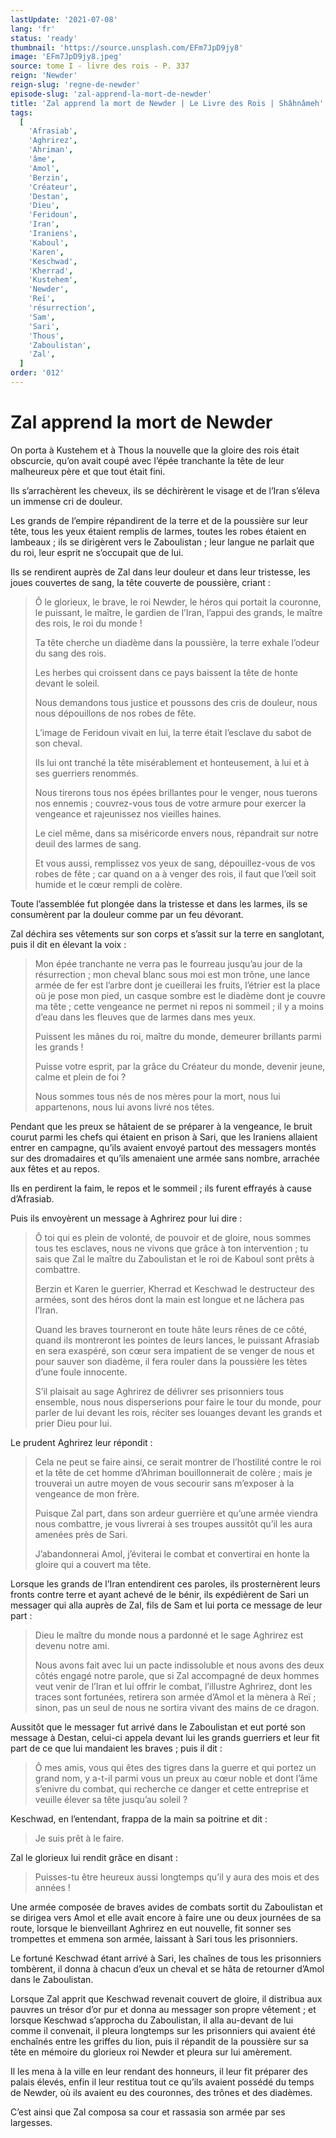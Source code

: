 ```yaml
---
lastUpdate: '2021-07-08'
lang: 'fr'
status: 'ready'
thumbnail: 'https://source.unsplash.com/EFm7JpD9jy8'
image: 'EFm7JpD9jy8.jpeg'
source: tome I - livre des rois - P. 337
reign: 'Newder'
reign-slug: 'regne-de-newder'
episode-slug: 'zal-apprend-la-mort-de-newder'
title: 'Zal apprend la mort de Newder | Le Livre des Rois | Shâhnâmeh'
tags:
  [
    'Afrasiab',
    'Aghrirez',
    'Ahriman',
    'âme',
    'Amol',
    'Berzin',
    'Créateur',
    'Destan',
    'Dieu',
    'Feridoun',
    'Iran',
    'Iraniens',
    'Kaboul',
    'Karen',
    'Keschwad',
    'Kherrad',
    'Kustehem',
    'Newder',
    'Reï',
    'résurrection',
    'Sam',
    'Sari',
    'Thous',
    'Zaboulistan',
    'Zal',
  ]
order: '012'
---
```


<!-- LTeX: language=fr -->

# Zal apprend la mort de Newder

On porta à Kustehem et à Thous la nouvelle que la gloire des rois était obscurcie, qu’on avait coupé avec l’épée tranchante la tête de leur malheureux père et que tout était fini.

Ils s’arrachèrent les cheveux, ils se déchirèrent le visage et de l’Iran s’éleva un immense cri de douleur.

Les grands de l’empire répandirent de la terre et de la poussière sur leur tête, tous les yeux étaient remplis de larmes, toutes les robes étaient en lambeaux ; ils se dirigèrent vers le Zaboulistan ; leur langue ne parlait que du roi, leur esprit ne s’occupait que de lui.

Ils se rendirent auprès de Zal dans leur douleur et dans leur tristesse, les joues couvertes de sang, la tête couverte de poussière, criant :

> Ô le glorieux, le brave, le roi Newder, le héros qui portait la couronne, le puissant, le maître, le gardien de l’Iran, l’appui des grands, le maître des rois, le roi du monde !
>
> Ta tête cherche un diadème dans la poussière, la terre exhale l’odeur du sang des rois.
>
> Les herbes qui croissent dans ce pays baissent la tête de honte devant le soleil.
>
> Nous demandons tous justice et poussons des cris de douleur, nous nous dépouillons de nos robes de fête.
>
> L’image de Feridoun vivait en lui, la terre était l’esclave du sabot de son cheval.
>
> Ils lui ont tranché la tête misérablement et honteusement, à lui et à ses guerriers renommés.
>
> Nous tirerons tous nos épées brillantes pour le venger, nous tuerons nos ennemis ; couvrez-vous tous de votre armure pour exercer la vengeance et rajeunissez nos vieilles haines.
>
> Le ciel même, dans sa miséricorde envers nous, répandrait sur notre deuil des larmes de sang.
>
> Et vous aussi, remplissez vos yeux de sang, dépouillez-vous de vos robes de fête ; car quand on a à venger des rois, il faut que l’œil soit humide et le cœur rempli de colère.

Toute l’assemblée fut plongée dans la tristesse et dans les larmes, ils se consumèrent par la douleur comme par un feu dévorant.

Zal déchira ses vêtements sur son corps et s’assit sur la terre en sanglotant, puis il dit en élevant la voix :

> Mon épée tranchante ne verra pas le fourreau jusqu’au jour de la résurrection ; mon cheval blanc sous moi est mon trône, une lance armée de fer est l’arbre dont je cueillerai les fruits, l’étrier est la place où je pose mon pied, un casque sombre est le diadème dont je couvre ma tête ; cette vengeance ne permet ni repos ni sommeil ; il y a moins d’eau dans les fleuves que de larmes dans mes yeux.
>
> Puissent les mânes du roi, maître du monde, demeurer brillants parmi les grands !
>
> Puisse votre esprit, par la grâce du Créateur du monde, devenir jeune, calme et plein de foi ?
>
> Nous sommes tous nés de nos mères pour la mort, nous lui appartenons, nous lui avons livré nos têtes.

Pendant que les preux se hâtaient de se préparer à la vengeance, le bruit courut parmi les chefs qui étaient en prison à Sari, que les Iraniens allaient entrer en campagne, qu’ils avaient envoyé partout des messagers montés sur des dromadaires et qu’ils amenaient une armée sans nombre, arrachée aux fêtes et au repos.

Ils en perdirent la faim, le repos et le sommeil ; ils furent effrayés à cause d’Afrasiab.

Puis ils envoyèrent un message à Aghrirez pour lui dire :

> Ô toi qui es plein de volonté, de pouvoir et de gloire, nous sommes tous tes esclaves, nous ne vivons que grâce à ton intervention ; tu sais que Zal le maître du Zaboulistan et le roi de Kaboul sont prêts à combattre.
>
> Berzin et Karen le guerrier, Kherrad et Keschwad le destructeur des armées, sont des héros dont la main est longue et ne lâchera pas l’Iran.
>
> Quand les braves tourneront en toute hâte leurs rênes de ce côté, quand ils montreront les pointes de leurs lances, le puissant Afrasiab en sera exaspéré, son cœur sera impatient de se venger de nous et pour sauver son diadème, il fera rouler dans la poussière les tètes d’une foule innocente.
>
> S’il plaisait au sage Aghrirez de délivrer ses prisonniers tous ensemble, nous nous disperserions pour faire le tour du monde, pour parler de lui devant les rois, réciter ses louanges devant les grands et prier Dieu pour lui.

Le prudent Aghrirez leur répondit :

> Cela ne peut se faire ainsi, ce serait montrer de l’hostilité contre le roi et la tête de cet homme d’Ahriman bouillonnerait de colère ; mais je trouverai un autre moyen de vous secourir sans m’exposer à la vengeance de mon frère.
>
> Puisque Zal part, dans son ardeur guerrière et qu’une armée viendra nous combattre, je vous livrerai à ses troupes aussitôt qu’il les aura amenées près de Sari.
>
> J’abandonnerai Amol, j’éviterai le combat et convertirai en honte la gloire qui a couvert ma tête.

Lorsque les grands de l’Iran entendirent ces paroles, ils prosternèrent leurs fronts contre terre et ayant achevé de le bénir, ils expédièrent de Sari un messager qui alla auprès de Zal, fils de Sam et lui porta ce message de leur part :

> Dieu le maître du monde nous a pardonné et le sage Aghrirez est devenu notre ami.
>
> Nous avons fait avec lui un pacte indissoluble et nous avons des deux côtés engagé notre parole, que si Zal accompagné de deux hommes veut venir de l’Iran et lui offrir le combat, l’illustre Aghrirez, dont les traces sont fortunées, retirera son armée d’Amol et la mènera à Reï ; sinon, pas un seul de nous ne sortira vivant des mains de ce dragon.

Aussitôt que le messager fut arrivé dans le Zaboulistan et eut porté son message à Destan, celui-ci appela devant lui les grands guerriers et leur fit part de ce que lui mandaient les braves ; puis il dit :

> Ô mes amis, vous qui êtes des tigres dans la guerre et qui portez un grand nom, y a-t-il parmi vous un preux au cœur noble et dont l’âme s’enivre du combat, qui recherche ce danger et cette entreprise et veuille élever sa tête jusqu’au soleil ?

Keschwad, en l’entendant, frappa de la main sa poitrine et dit :

> Je suis prêt à le faire.

Zal le glorieux lui rendit grâce en disant :

> Puisses-tu être heureux aussi longtemps qu’il y aura des mois et des années !

Une armée composée de braves avides de combats sortit du Zaboulistan et se dirigea vers Amol et elle avait encore à faire une ou deux journées de sa route, lorsque le bienveillant Aghrirez en eut nouvelle, fit sonner ses trompettes et emmena son armée, laissant à Sari tous les prisonniers.

Le fortuné Keschwad étant arrivé à Sari, les chaînes de tous les prisonniers tombèrent, il donna à chacun d’eux un cheval et se hâta de retourner d’Amol dans le Zaboulistan.

Lorsque Zal apprit que Keschwad revenait couvert de gloire, il distribua aux pauvres un trésor d’or pur et donna au messager son propre vêtement ; et lorsque Keschwad s’approcha du Zaboulistan, il alla au-devant de lui comme il convenait, il pleura longtemps sur les prisonniers qui avaient été enchaînés entre les griffes du lion, puis il répandit de la poussière sur sa tête en mémoire du glorieux roi Newder et pleura sur lui amèrement.

Il les mena à la ville en leur rendant des honneurs, il leur fit préparer des palais élevés, enfin il leur restitua tout ce qu’ils avaient possédé du temps de Newder, où ils avaient eu des couronnes, des trônes et des diadèmes.

C’est ainsi que Zal composa sa cour et rassasia son armée par ses largesses.
